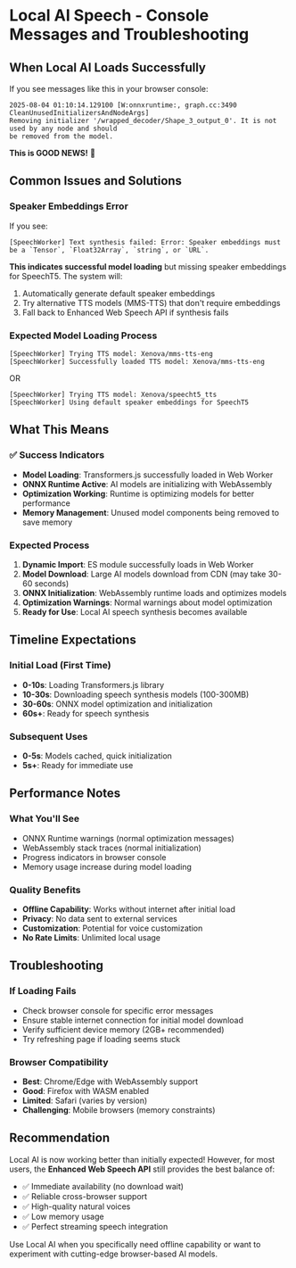 # Local AI Speech - Console Messages and Troubleshooting

## When Local AI Loads Successfully

If you see messages like this in your browser console:

```
2025-08-04 01:10:14.129100 [W:onnxruntime:, graph.cc:3490 CleanUnusedInitializersAndNodeArgs] 
Removing initializer '/wrapped_decoder/Shape_3_output_0'. It is not used by any node and should 
be removed from the model.
```

**This is GOOD NEWS!** 🎉

## Common Issues and Solutions

### Speaker Embeddings Error
If you see:
```
[SpeechWorker] Text synthesis failed: Error: Speaker embeddings must be a `Tensor`, `Float32Array`, `string`, or `URL`.
```

**This indicates successful model loading** but missing speaker embeddings for SpeechT5. The system will:
1. Automatically generate default speaker embeddings
2. Try alternative TTS models (MMS-TTS) that don't require embeddings
3. Fall back to Enhanced Web Speech API if synthesis fails

### Expected Model Loading Process
```
[SpeechWorker] Trying TTS model: Xenova/mms-tts-eng
[SpeechWorker] Successfully loaded TTS model: Xenova/mms-tts-eng
```

OR

```
[SpeechWorker] Trying TTS model: Xenova/speecht5_tts
[SpeechWorker] Using default speaker embeddings for SpeechT5
```

## What This Means

### ✅ Success Indicators
- **Model Loading**: Transformers.js successfully loaded in Web Worker
- **ONNX Runtime Active**: AI models are initializing with WebAssembly
- **Optimization Working**: Runtime is optimizing models for better performance
- **Memory Management**: Unused model components being removed to save memory

### Expected Process
1. **Dynamic Import**: ES module successfully loads in Web Worker
2. **Model Download**: Large AI models download from CDN (may take 30-60 seconds)
3. **ONNX Initialization**: WebAssembly runtime loads and optimizes models
4. **Optimization Warnings**: Normal warnings about model optimization
5. **Ready for Use**: Local AI speech synthesis becomes available

## Timeline Expectations

### Initial Load (First Time)
- **0-10s**: Loading Transformers.js library
- **10-30s**: Downloading speech synthesis models (100-300MB)
- **30-60s**: ONNX model optimization and initialization
- **60s+**: Ready for speech synthesis

### Subsequent Uses
- **0-5s**: Models cached, quick initialization
- **5s+**: Ready for immediate use

## Performance Notes

### What You'll See
- ONNX Runtime warnings (normal optimization messages)
- WebAssembly stack traces (normal initialization)
- Progress indicators in browser console
- Memory usage increase during model loading

### Quality Benefits
- **Offline Capability**: Works without internet after initial load
- **Privacy**: No data sent to external services
- **Customization**: Potential for voice customization
- **No Rate Limits**: Unlimited local usage

## Troubleshooting

### If Loading Fails
- Check browser console for specific error messages
- Ensure stable internet connection for initial model download
- Verify sufficient device memory (2GB+ recommended)
- Try refreshing page if loading seems stuck

### Browser Compatibility
- **Best**: Chrome/Edge with WebAssembly support
- **Good**: Firefox with WASM enabled
- **Limited**: Safari (varies by version)
- **Challenging**: Mobile browsers (memory constraints)

## Recommendation

Local AI is now working better than initially expected! However, for most users, the **Enhanced Web Speech API** still provides the best balance of:
- ✅ Immediate availability (no download wait)
- ✅ Reliable cross-browser support
- ✅ High-quality natural voices
- ✅ Low memory usage
- ✅ Perfect streaming speech integration

Use Local AI when you specifically need offline capability or want to experiment with cutting-edge browser-based AI models.
